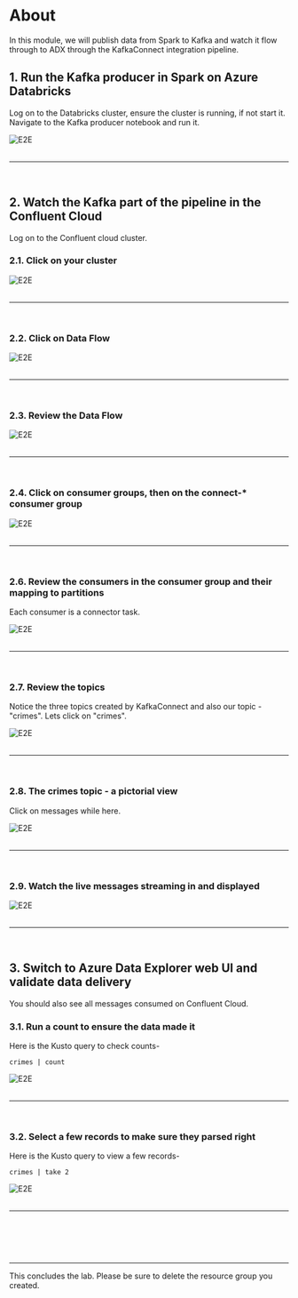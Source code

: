 # About

In this module, we will publish data from Spark to Kafka and watch it flow through to ADX through the KafkaConnect integration pipeline.

## 1.  Run the Kafka producer in Spark on Azure Databricks

Log on to the Databricks cluster, ensure the cluster is running, if not start it.  Navigate to the Kafka producer notebook and run it.

![E2E](images/06-E2E-01.png)
<br>
<br>
<hr>
<br>

## 2.  Watch the Kafka part of the pipeline in the Confluent Cloud 

Log on to the Confluent cloud cluster.

### 2.1. Click on your cluster

![E2E](images/06-E2E-02.png)
<br>
<br>
<hr>
<br>

### 2.2. Click on Data Flow

![E2E](images/06-E2E-03.png)
<br>
<br>
<hr>
<br>

### 2.3. Review the Data Flow

![E2E](images/06-E2E-04.png)
<br>
<br>
<hr>
<br>

### 2.4. Click on consumer groups, then on the connect-* consumer group

![E2E](images/06-E2E-05.png)
<br>
<br>
<hr>
<br>

### 2.6. Review the consumers in the consumer group and their mapping to partitions
Each consumer is a connector task.

![E2E](images/06-E2E-06.png)
<br>
<br>
<hr>
<br>

### 2.7. Review the topics
Notice the three topics created by KafkaConnect and also our topic - "crimes".  Lets click on "crimes".


![E2E](images/06-E2E-07.png)
<br>
<br>
<hr>
<br>

### 2.8. The crimes topic - a pictorial view

Click on messages while here.

![E2E](images/06-E2E-08.png)
<br>
<br>
<hr>
<br>

### 2.9. Watch the live messages streaming in and displayed


![E2E](images/06-E2E-09.png)
<br>
<br>
<hr>
<br>

## 3. Switch to Azure Data Explorer web UI and validate data delivery
You should also see all messages consumed on Confluent Cloud.<br>

### 3.1. Run a count to ensure the data made it
Here is the Kusto query to check counts-
```
crimes | count
```

![E2E](images/06-E2E-10.png)
<br>
<br>
<hr>
<br>

### 3.2. Select a few records to make sure they parsed right

Here is the Kusto query to view a few records-
```
crimes | take 2
```

![E2E](images/06-E2E-11.png)
<br>
<br>
<hr>
<br>

<br><br><hr>
This concludes the lab.  Please be sure to delete the resource group you created.







